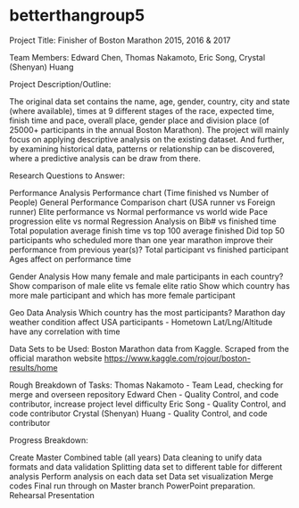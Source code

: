 # betterthangroup5

Project Title: Finisher of Boston Marathon 2015, 2016 & 2017

Team Members: 
Edward Chen, Thomas Nakamoto, Eric Song, Crystal (Shenyan) Huang

Project Description/Outline:

The original data set contains the name, age, gender, country, city and state (where available), times at 9 different stages of the race, expected time, finish time and pace, overall place, gender place and division place (of 25000+ participants in the annual Boston Marathon). The project will mainly focus on applying descriptive analysis on the existing dataset. And further, by examining historical data, patterns or relationship can be discovered, where a predictive analysis can be draw from there. 

Research Questions to Answer: 

Performance Analysis
Performance chart (Time finished vs Number of People)
General Performance Comparison chart (USA runner vs Foreign runner)
Elite performance vs Normal performance vs world wide
Pace progression elite vs normal
Regression Analysis on Bib# vs finished time
Total population average finish time vs top 100 average finished
Did top 50 participants who scheduled more than one year marathon improve their performance from previous year(s)?
Total participant vs finished participant
Ages affect on performance time

Gender Analysis
How many female and male participants in each country?
Show comparison of male elite vs female elite ratio
Show which country has more male participant and which has more female participant

Geo Data Analysis
Which country has the most participants?
Marathon day weather condition affect
USA participants - Hometown Lat/Lng/Altitude have any correlation with time

Data Sets to be Used: 
Boston Marathon data from Kaggle. Scraped from the official marathon website
https://www.kaggle.com/rojour/boston-results/home

Rough Breakdown of Tasks:
Thomas Nakamoto - Team Lead, checking for merge and overseen repository 
Edward Chen - Quality Control, and code contributor, increase project level difficulty
Eric Song - Quality Control, and code contributor 
Crystal (Shenyan) Huang - Quality Control, and code contributor 

Progress Breakdown:

Create Master Combined table (all years)
Data cleaning to unify data formats and data validation
Splitting data set to different table for different analysis
Perform analysis on each data set
Data set visualization
Merge codes
Final run through on Master branch
PowerPoint preparation.
Rehearsal
Presentation
